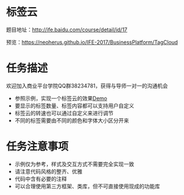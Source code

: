 # 标签云
题目地址：http://ife.baidu.com/course/detail/id/17

预览：https://neoherus.github.io/IFE-2017/BusinessPlatform/TagCloud

# 任务描述
欢迎加入商业平台学院QQ群38234781，获得与导师一对一的沟通机会

* 参照示例，实现一个标签云的效果[Demo](http://dynamicguy.github.io/tagcloud/)
* 要显示的标签数量、标签内容都可以支持用户自定义
* 标签云的转速也可以通过自定义来进行调节
* 不同的标签需要由不同的颜色和字体大小区分开来

# 任务注意事项
* 示例仅为参考，样式及交互方式不需要完全实现一致
* 请注意代码风格的整齐、优雅
* 代码中含有必要的注释
* 可以合理使用第三方框架、类库，但不可直接使用现成的功能库
